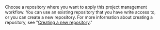 Choose a repository where you want to apply this project management workflow. You can use an existing repository that you have write access to, or you can create a new repository. For more information about creating a repository, see "[Creating a new repository](/articles/creating-a-new-repository)."
